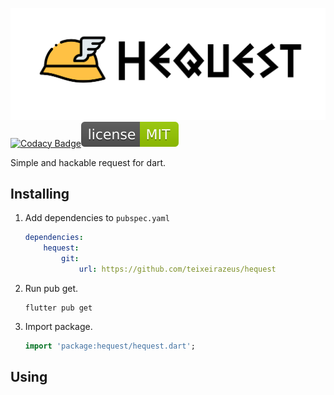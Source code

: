 ![banner](https://raw.githubusercontent.com/teixeirazeus/hequest/master/readme_assets/banner.png)
[![Codacy Badge](https://app.codacy.com/project/badge/Grade/ca9452a2e4a745718e59fc8ca54de6e2)](https://www.codacy.com/gh/teixeirazeus/hequest/dashboard?utm_source=github.com\&utm_medium=referral\&utm_content=teixeirazeus/hequest\&utm_campaign=Badge_Grade)[![License](https://raw.githubusercontent.com/teixeirazeus/hequest/3bb5c5adb73020d036563be2a155210562789f22/readme_assets/mit.svg)](https://github.com/teixeirazeus/hequest)

Simple and hackable request for dart.

## Installing

1.  Add dependencies to `pubspec.yaml`

    ```yaml
    dependencies:
        hequest:
            git:
                url: https://github.com/teixeirazeus/hequest
    ```

2.  Run pub get.

    ```shell
    flutter pub get
    ```

3.  Import package.

    ```dart
    import 'package:hequest/hequest.dart';
    ```

## Using

